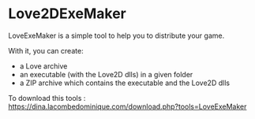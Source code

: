 # Love2DExeMaker
LoveExeMaker is a simple tool to help you to distribute your game.

With it, you can create:
- a Love archive
- an executable (with the Love2D dlls) in a given folder
- a ZIP archive which contains the executable and the Love2D dlls

To download this tools : https://dina.lacombedominique.com/download.php?tools=LoveExeMaker
